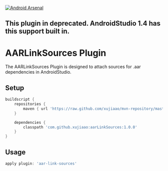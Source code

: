 [![Android Arsenal](https://img.shields.io/badge/Android%20Arsenal-AARLinkSources-brightgreen.svg?style=flat)](https://android-arsenal.com/details/1/1288)

## This plugin in deprecated. AndroidStudio 1.4 has this support built in.

AARLinkSources Plugin
====
The AARLinkSources Plugin is designed to attach sources for .aar dependencies in AndroidStudio.

Setup
----
~~~groovy
buildscript {
    repositories {
        maven { url 'https://raw.github.com/xujiaao/mvn-repository/master/releases' }
    }

    dependencies {
        classpath 'com.github.xujiaao:aarLinkSources:1.0.0'
    }
}
~~~

Usage
----
~~~groovy
apply plugin: 'aar-link-sources'
~~~




